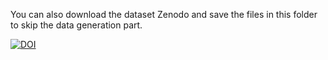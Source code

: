 You can also download the dataset Zenodo and save the files in this folder to skip the data generation part.

 [![DOI](https://zenodo.org/badge/DOI/10.5281/zenodo.10512316.svg)](https://doi.org/10.5281/zenodo.10512316)